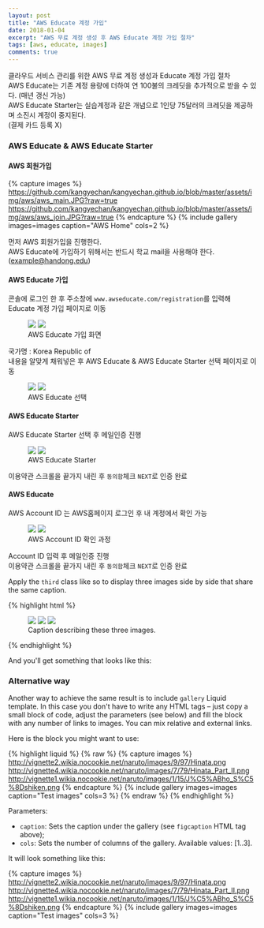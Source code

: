 ```yaml
---
layout: post
title: "AWS Educate 계정 가입"
date: 2018-01-04
excerpt: "AWS 무료 계정 생성 후 AWS Educate 계정 가입 절차"
tags: [aws, educate, images]
comments: true
---
```


클라우드 서비스 관리를 위한 AWS 무료 계정 생성과 Educate 계정 가입 절차  
AWS Educate는 기존 계정 용량에 더하여 연 100불의 크레딧을 추가적으로 받을 수 있다. (매년 갱신 가능)  
AWS Educate Starter는 실습계정과 같은 개념으로 1인당 75달러의 크레딧을 제공하며 소진시 계정이 중지된다.  
(결제 카드 등록 X)

### AWS Educate & AWS Educate Starter

#### AWS 회원가입

{% capture images %}
	https://github.com/kangyechan/kangyechan.github.io/blob/master/assets/img/aws/aws_main.JPG?raw=true
	https://github.com/kangyechan/kangyechan.github.io/blob/master/assets/img/aws/aws_join.JPG?raw=true
{% endcapture %}
{% include gallery images=images caption="AWS Home" cols=2 %}

먼저 AWS 회원가입을 진행한다.  
AWS Educate에 가입하기 위해서는 반드시 학교 mail을 사용해야 한다. (example@handong.edu)  

#### AWS Educate 가입

콘솔에 로그인 한 후 주소창에 `www.awseducate.com/registration`를 입력해 Educate 계정 가입 페이지로 이동

<figure class="half">
	<img src="{{site.url}}/assets/img/aws/educate_join.JPG">
	<img src="{{site.url}}/assets/img/aws/educate_join_1.JPG">
	<figcaption>AWS Educate 가입 화면</figcaption>
</figure>

국가명 : Korea Republic of  
내용을 알맞게 채워넣은 후 AWS Educate & AWS Educate Starter 선택 페이지로 이동

<figure class="half">
	<img src="{{site.url}}/assets/img/aws/educate_join_3.JPG">
	<img src="{{site.url}}/assets/img/aws/educate_join_2.JPG">
	<figcaption>AWS Educate 선택</figcaption>
</figure>

#### AWS Educate Starter

AWS Educate Starter 선택 후 메일인증 진행

<figure class="half">
	<img src="{{site.url}}/assets/img/aws/educate_join_2.JPG">
	<img src="{{site.url}}/assets/img/aws/educate_join_4.JPG">
	<figcaption>AWS Educate Starter</figcaption>
</figure>

이용약관 스크롤을 끝가지 내린 후 `동의함`체크 `NEXT`로 인증 완료

#### AWS Educate

AWS Account ID 는 AWS홈페이지 로그인 후 내 계정에서 확인 가능

<figure class="half">
	<img src="{{site.url}}/assets/img/aws/educate_mypage.JPG">
	<img src="{{site.url}}/assets/img/aws/educate_account.JPG">
	<figcaption>AWS Account ID 확인 과정</figcaption>
</figure>

Account ID 입력 후 메일인증 진행  
이용약관 스크롤을 끝가지 내린 후 `동의함`체크 `NEXT`로 인증 완료


Apply the `third` class like so to display three images side by side that share the same caption.

{% highlight html %}
<figure class="third">
	<img src="/images/image-filename-1.jpg">
	<img src="/images/image-filename-2.jpg">
	<img src="/images/image-filename-3.jpg">
	<figcaption>Caption describing these three images.</figcaption>
</figure>
{% endhighlight %}

And you'll get something that looks like this:


### Alternative way

Another way to achieve the same result is to include `gallery` Liquid template. In this case you
don't have to write any HTML tags – just copy a small block of code, adjust the parameters (see below)
and fill the block with any number of links to images. You can mix relative and external links.

Here is the block you might want to use:

{% highlight liquid %}
{% raw %}
{% capture images %}
	http://vignette2.wikia.nocookie.net/naruto/images/9/97/Hinata.png
	http://vignette4.wikia.nocookie.net/naruto/images/7/79/Hinata_Part_II.png
	http://vignette1.wikia.nocookie.net/naruto/images/1/15/J%C5%ABho_S%C5%8Dshiken.png
{% endcapture %}
{% include gallery images=images caption="Test images" cols=3 %}
{% endraw %}
{% endhighlight %}

Parameters:

- `caption`: Sets the caption under the gallery (see `figcaption` HTML tag above);
- `cols`: Sets the number of columns of the gallery.
Available values: [1..3].

It will look something like this:

{% capture images %}
	http://vignette2.wikia.nocookie.net/naruto/images/9/97/Hinata.png
	http://vignette4.wikia.nocookie.net/naruto/images/7/79/Hinata_Part_II.png
	http://vignette1.wikia.nocookie.net/naruto/images/1/15/J%C5%ABho_S%C5%8Dshiken.png
{% endcapture %}
{% include gallery images=images caption="Test images" cols=3 %}
